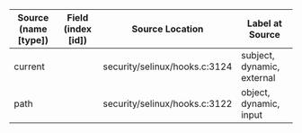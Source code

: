 | Source (name [type]) | Field (index [id]) | Source Location               | Label at Source             |
|----------------------|--------------------|-------------------------------|-----------------------------|
| current              |                    | security/selinux/hooks.c:3124 | subject, dynamic, external  |
| path                 |                    | security/selinux/hooks.c:3122 | object, dynamic, input      |

